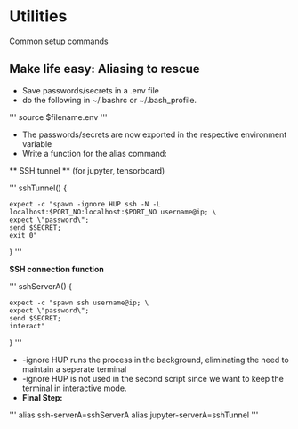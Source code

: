 # Utilities
Common setup commands

## Make life easy: Aliasing to rescue

- Save passwords/secrets in a .env file
- do the following in ~/.bashrc or ~/.bash_profile.

'''
source $filename.env
'''

- The passwords/secrets are now exported in the respective environment variable
- Write a function for the alias command:

** SSH tunnel ** (for jupyter, tensorboard)

'''
sshTunnel()
{

	expect -c "spawn -ignore HUP ssh -N -L localhost:$PORT_NO:localhost:$PORT_NO username@ip; \
	expect \"password\";
	send $SECRET;
	exit 0"
}
'''

**SSH connection function**

'''
sshServerA()
{

	expect -c "spawn ssh username@ip; \
	expect \"password\";
	send $SECRET;
	interact"
}
'''

- \-ignore HUP runs the process in the background, eliminating the need to maintain a seperate terminal
- \-ignore HUP is not used in the second script since we want to keep the terminal in interactive mode.
- **Final Step:** 

'''
alias ssh-serverA=sshServerA
alias jupyter-serverA=sshTunnel
'''




